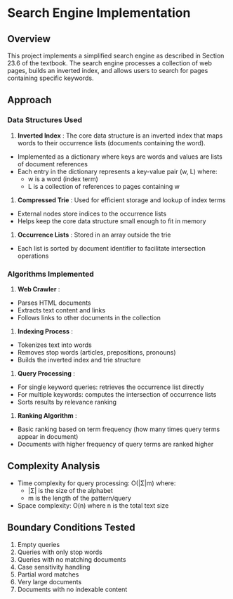 # Search Engine Implementation

## Overview

This project implements a simplified search engine as described in Section 23.6 of the textbook. The search engine processes a collection of web pages, builds an inverted index, and allows users to search for pages containing specific keywords.

## Approach

### Data Structures Used

1. **Inverted Index** : The core data structure is an inverted index that maps words to their occurrence lists (documents containing the word).

* Implemented as a dictionary where keys are words and values are lists of document references
* Each entry in the dictionary represents a key-value pair (w, L) where:
  * w is a word (index term)
  * L is a collection of references to pages containing w

1. **Compressed Trie** : Used for efficient storage and lookup of index terms

* External nodes store indices to the occurrence lists
* Helps keep the core data structure small enough to fit in memory

1. **Occurrence Lists** : Stored in an array outside the trie

* Each list is sorted by document identifier to facilitate intersection operations

### Algorithms Implemented

1. **Web Crawler** :

* Parses HTML documents
* Extracts text content and links
* Follows links to other documents in the collection

1. **Indexing Process** :

* Tokenizes text into words
* Removes stop words (articles, prepositions, pronouns)
* Builds the inverted index and trie structure

1. **Query Processing** :

* For single keyword queries: retrieves the occurrence list directly
* For multiple keywords: computes the intersection of occurrence lists
* Sorts results by relevance ranking

1. **Ranking Algorithm** :

* Basic ranking based on term frequency (how many times query terms appear in document)
* Documents with higher frequency of query terms are ranked higher

## Complexity Analysis

* Time complexity for query processing: O(|Σ|m) where:
  * |Σ| is the size of the alphabet
  * m is the length of the pattern/query
* Space complexity: O(n) where n is the total text size

## Boundary Conditions Tested

1. Empty queries
2. Queries with only stop words
3. Queries with no matching documents
4. Case sensitivity handling
5. Partial word matches
6. Very large documents
7. Documents with no indexable content
